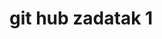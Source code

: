 <html>
<head>
<meta charset="utf-8">
<link rel="stylesheet" href="style.css">

</head>

<body>
	

<div class="wrapper">
		<h1 class="heading">git hub zadatak 1</h1>
	

</div>
	
</body>
</html>
